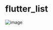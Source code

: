 # flutter_list
![image](https://user-images.githubusercontent.com/26149033/130068196-f45f34b2-9848-4956-8fb6-2137dde8ab8f.png)
